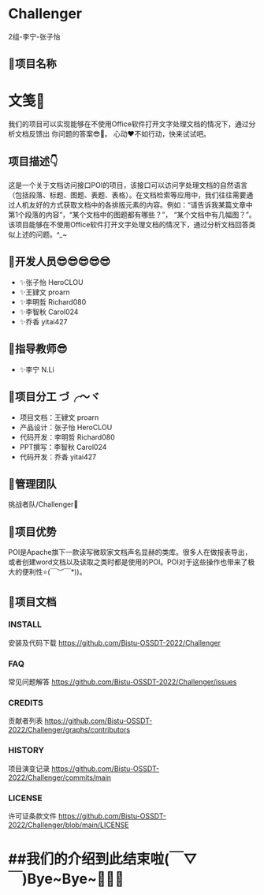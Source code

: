 # Challenger
2组-李宁-张子怡

## 🌈项目名称

文笺📄
==========

我们的项目可以实现能够在不使用Office软件打开文字处理文档的情况下，通过分析文档反馈出 你问题的答案😎👀。
心动♥不如行动，快来试试吧。


## 项目描述👇

这是一个关于文档访问接口POI的项目，该接口可以访问字处理文档的自然语言（包括段落、标题、图题、表题、表格）。在文档检索等应用中，我们往往需要通过人机友好的方式获取文档中的各排版元素的内容。例如：“请告诉我某篇文章中第1个段落的内容”，“某个文档中的图题都有哪些？”， “某个文档中有几幅图？”。该项目能够在不使用Office软件打开文字处理文档的情况下，通过分析文档回答类似上述的问题。^_~

🌈开发人员😎😎😎😎😎
---------------------
* ✨张子怡   HeroCLOU
 * ✨王肄文   proarn
  * ✨李明哲   Richard080
   * ✨李智秋   Carol024
   * ✨乔香   yitai427

🌈指导教师😎
-----------------
* ✨李宁   N.Li

🌈项目分工 づ╭～ヾ
-------------------------
* 项目文档：王肄文   proarn  
 * 产品设计：张子怡  HeroCLOU
  * 代码开发：李明哲   Richard080
   * PPT撰写：李智秋   Carol024
   * 代码开发：乔香   yitai427

🌈管理团队
--------------
挑战者队/Challenger🥇

🌈项目优势
--------------
POI是Apache旗下一款读写微软家文档声名显赫的类库。很多人在做报表导出，或者创建word文档以及读取之类时都是使用的POI。POI对于这些操作也带来了极大的便利性⭐\(￣︶￣*\))。

🌈项目文档
--------------
### INSTALL 
安装及代码下载 https://github.com/Bistu-OSSDT-2022/Challenger
### FAQ
常见问题解答 https://github.com/Bistu-OSSDT-2022/Challenger/issues

### CREDITS
贡献者列表 https://github.com/Bistu-OSSDT-2022/Challenger/graphs/contributors

### HISTORY
项目演变记录 https://github.com/Bistu-OSSDT-2022/Challenger/commits/main
### LICENSE
许可证条款文件 https://github.com/Bistu-OSSDT-2022/Challenger/blob/main/LICENSE


##我们的介绍到此结束啦(￣▽￣)Bye~Bye~🎈🎈🎈
===========================================

